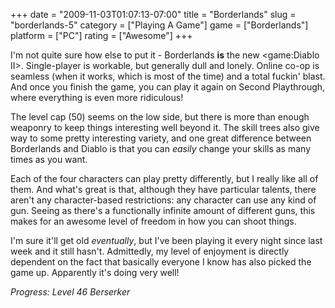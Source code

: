 +++
date = "2009-11-03T01:07:13-07:00"
title = "Borderlands"
slug = "borderlands-5"
category = ["Playing A Game"]
game = ["Borderlands"]
platform = ["PC"]
rating = ["Awesome"]
+++

I'm not quite sure how else to put it - Borderlands <b>is</b> the new <game:Diablo II>.  Single-player is workable, but generally dull and lonely.  Online co-op is seamless (when it works, which is most of the time) and a total fuckin' blast.  And once you finish the game, you can play it again on Second Playthrough, where everything is even more ridiculous!

The level cap (50) seems on the low side, but there is more than enough weaponry to keep things interesting well beyond it.  The skill trees also give way to some pretty interesting variety, and one great difference between Borderlands and Diablo is that you can <i>easily</i> change your skills as many times as you want.

Each of the four characters can play pretty differently, but I really like all of them.  And what's great is that, although they have particular talents, there aren't any character-based restrictions: any character can use any kind of gun.  Seeing as there's a functionally infinite amount of different guns, this makes for an awesome level of freedom in how you can shoot things.

I'm sure it'll get old <i>eventually</i>, but I've been playing it every night since last week and it still hasn't.  Admittedly, my level of enjoyment is directly dependent on the fact that basically everyone I know has also picked the game up.  Apparently it's doing very well!

<i>Progress: Level 46 Berserker</i>